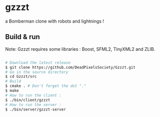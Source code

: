 gzzzt
=====

a Bomberman clone with robots and lightnings !


Build & run
-----------

Note: Gzzzt requires some libraries : Boost, SFML2, TinyXML2 and ZLIB.

``` bash

# Download the latest release
$ git clone https://github.com/DeadPixelsSociety/Gzzzt.git
# Go in the source directory
$ cd Gzzzt/src
# Build
$ cmake . # Don't forget the dot "."
$ make
# How to run the client :
$ ./bin/client/gzzzt
# How to run the server :
$ ./bin/server/gzzzt-server
```

